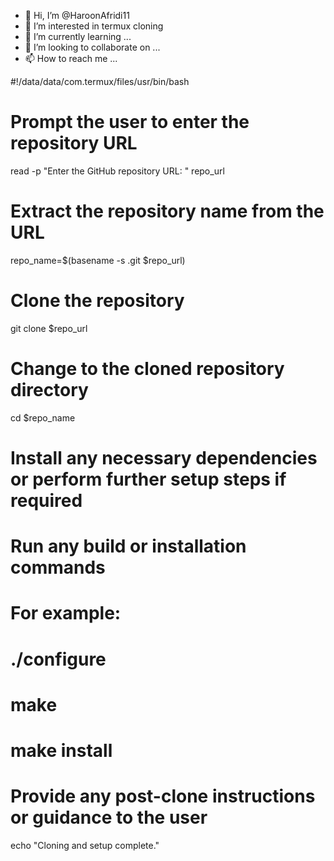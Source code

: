 - 👋 Hi, I’m @HaroonAfridi11
- 👀 I’m interested in termux cloning
- 🌱 I’m currently learning ...
- 💞️ I’m looking to collaborate on ...
- 📫 How to reach me ...

#!/data/data/com.termux/files/usr/bin/bash

# Prompt the user to enter the repository URL
read -p "Enter the GitHub repository URL: " repo_url

# Extract the repository name from the URL
repo_name=$(basename -s .git $repo_url)

# Clone the repository
git clone $repo_url

# Change to the cloned repository directory
cd $repo_name

# Install any necessary dependencies or perform further setup steps if required

# Run any build or installation commands
# For example:
# ./configure
# make
# make install

# Provide any post-clone instructions or guidance to the user

echo "Cloning and setup complete."
